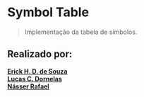 # **Symbol Table**

> Implementação da tabela de símbolos.

## Realizado por:

[**Erick H. D. de Souza**](https://github.com/ErickHDdS) <br>
[**Lucas C. Dornelas**](https://github.com/lucascdornelas) <br>
[**Násser Rafael**](https://github.com/nasserrafaelfk)
